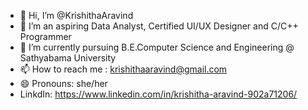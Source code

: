 - 👋 Hi, I’m @KrishithaAravind
- 👀 I’m an aspiring Data Analyst, Certified UI/UX Designer and C/C++ Programmer 
- 🌱 I’m currently pursuing B.E.Computer Science and Engineering @ Sathyabama University 
- 📫 How to reach me : krishithaaravind@gmail.com
- 😄 Pronouns: she/her
- LinkdIn: https://www.linkedin.com/in/krishitha-aravind-902a71206/

<!---
KrishithaAravind/KrishithaAravind is a ✨ special ✨ repository because its `README.md` (this file) appears on your GitHub profile.
You can click the Preview link to take a look at your changes.
--->
